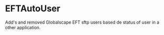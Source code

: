 # EFTAutoUser
Add's and removed Globalscape EFT sftp users based de status of user in a other application.
